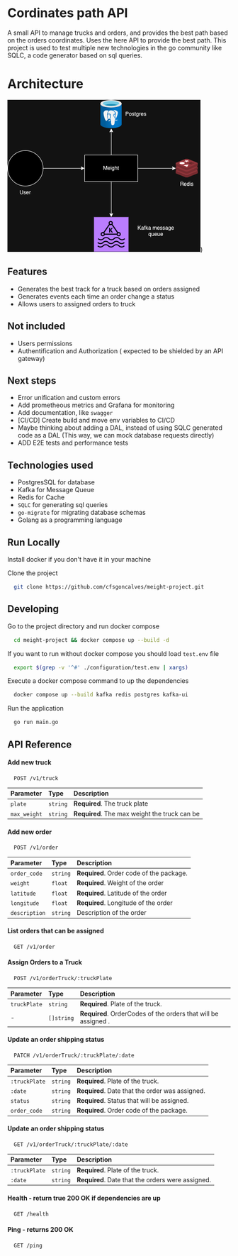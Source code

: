 
# Cordinates path API

A small API to manage trucks and orders, and provides the best path based on the orders coordinates. Uses the here API to provide the best path. 
This project is used to test multiple new technologies in the go community like SQLC, a code generator based on sql queries.

# Architecture
![alt text](image-1.png))

## Features

- Generates the best track for a truck based on orders assigned
- Generates events each time an order change a status
- Allows users to assigned orders to truck

## Not included

- Users permissions
- Authentification and Authorization ( expected to be shielded by an API gateway)

## Next steps

- Error unification and custom errors
- Add prometheous metrics and Grafana for monitoring
- Add documentation, like `swagger`
- [CI/CD] Create build and move env variables to CI/CD
- Maybe thinking about adding a DAL, instead of using SQLC generated code as a DAL (This way, we can mock database requests directly)
- ADD E2E tests and performance tests

## Technologies used

- PostgresSQL for database
- Kafka for Message Queue
- Redis for Cache
- `SQLC` for generating sql queries
- `go-migrate` for migrating database schemas
- Golang as a programming language

## Run Locally

Install docker if you don't have it in your machine

Clone the project

```bash
  git clone https://github.com/cfsgoncalves/meight-project.git
```

## Developing 
Go to the project directory and run docker compose

```bash
  cd meight-project && docker compose up --build -d
```

If you want to run without docker compose you should load `test.env` file

```bash
  export $(grep -v '^#' ./configuration/test.env | xargs)
```

Execute a docker compose command to up the dependencies

```bash
  docker compose up --build kafka redis postgres kafka-ui
```

Run the application

```bash
  go run main.go
```

## API Reference

#### Add new truck

```http
  POST /v1/truck
```

| Parameter | Type     | Description                |
| :-------- | :------- | :------------------------- |
| `plate` | `string` | **Required**. The truck plate |
| `max_weight` | `string` | **Required**. The max weight the truck can be |

#### Add new order

```http
  POST /v1/order
```

| Parameter | Type     | Description                       |
| :-------- | :------- | :-------------------------------- |
| `order_code`      | `string` | **Required**. Order code of the package. |
| `weight`      | `float` | **Required**. Weight of the order |
| `latitude`      | `float` | **Required**. Latitude of the order |
| `longitude`      | `float` | **Required**. Longitude of the order |
| `description`      | `string` | Description of the order |

#### List orders that can be assigned

```http
  GET /v1/order
```

#### Assign Orders to a Truck

```http
  POST /v1/orderTruck/:truckPlate
```

| Parameter | Type     | Description                       |
| :-------- | :------- | :-------------------------------- |
| `truckPlate`      | `string` | **Required**. Plate of the truck. |
| -      | `[]string` | **Required**. OrderCodes of the orders that will be assigned . |

#### Update an order shipping status

```http
  PATCH /v1/orderTruck/:truckPlate/:date
```

| Parameter | Type     | Description                       |
| :-------- | :------- | :-------------------------------- |
| `:truckPlate`      | `string` | **Required**. Plate of the truck. |
| `:date`      | `string` | **Required**.  Date that the order was assigned. |
| `status`      | `string` | **Required**.  Status that will be assigned. |
| `order_code`      | `string` | **Required**. Order code of the package. |

#### Update an order shipping status

```http
  GET /v1/orderTruck/:truckPlate/:date
```

| Parameter | Type     | Description                       |
| :-------- | :------- | :-------------------------------- |
| `:truckPlate`      | `string` | **Required**. Plate of the truck. |
| `:date`      | `string` | **Required**.  Date that the orders were assigned. |

#### Health - return true 200 OK if dependencies are up

```http
  GET /health
```

#### Ping - returns 200 OK

```http
  GET /ping
```










